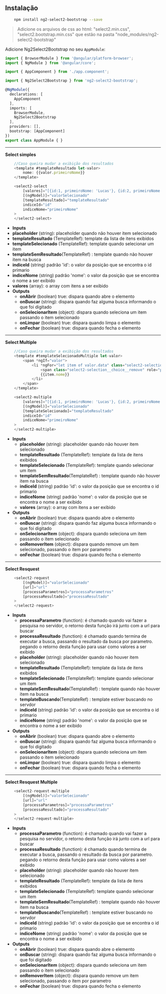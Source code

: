 ## Instalação ##
```bash
    npm install ng2-select2-bootstrap --save
```

> Adicione os arquivos de css ao html: "select2.min.css",
> "select2.bootstrap.min.css" que estão na pasta
> "node_modules/ng2-select2-bootstrap"

Adicione Ng2Select2Bootstrap no seu `AppModule`:

```typescript
import { BrowserModule } from '@angular/platform-browser';
import { NgModule } from '@angular/core';

import { AppComponent } from './app.component';

import { Ng2Select2Bootstrap } from 'ng2-select2-bootstrap';

@NgModule({
  declarations: [
    AppComponent
  ],
  imports: [
    BrowserModule,
    Ng2Select2Bootstrap
  ],
  providers: [],
  bootstrap: [AppComponent]
})
export class AppModule { }
```


----------


**Select simples**
```typescript
    //Caso queira mudar a exibição dos resultados
    <template #templateResultado let-valor>
        nome: {{valor.primeiroNome}}
    </template>

    <select2-select
        [valores]="[{id:1, primeiroNome: 'Lucas'}, {id:2, primeiroNome: 'João'}]"
        [(ngModel)]="valorSelecionado"
        [templateResultado]="templateResultado"
        indiceId="id"
        indiceNome="primeiroNome"
    >
    </select2-select>
```
- **Inputs**
 - **placeholder** (string): placeholder quando não houver item selecionado
 - **templateResultado** (TemplateRef): template da lista de itens exibidos
 - **templateSelecionado** (TemplateRef): template quando selecionar um item
 - **templateSemResultado**(TemplateRef) : template quando não houver item na busca
 - **indiceId** (string) padrão 'id': o valor da posição que se encontra o id primario
 - **indiceNome** (string) padrão 'nome': o valor da posição que se encontra o nome a ser exibido
 - **valores** (array): o array com itens a ser exibido
- **Outputs**
	 - **onAbrir** (boolean) true: dispara quando abre o elemento
	 - **onBuscar** (string): dispara quando faz alguma busca informando o que foi digitado
	 - **onSelecionarItem** (object): dispara quando seleciona um item passando o item selecionado
	 - **onLimpar** (boolean) true: dispara quando limpa o elemento
	 - **onFechar** (boolean) true: dispara quando fecha o elemento


----------


**Select Multiple**
```typescript
    //Caso queira mudar a exibição dos resultados
    <template #templateSelecionadoMultiple let-valor>
        <span *ngIf="valor">
            <li *ngFor="let item of valor.data" class="select2-selection__choice">
                <span class="select2-selection__choice__remove" role="presentation" (click)="valor.remove(item, $event)">×</span>
                {{item.nome}}
            </li>
        </span>
    </template>

    <select2-multiple
        [valores]="[{id:1, primeiroNome: 'Lucas'}, {id:2, primeiroNome: 'João'}]"
        [(ngModel)]="valorSelecionado"
        [templateSelecionado]="templateResultado"
        indiceId="id"
        indiceNome="primeiroNome"
    >
    </select2-multiple>
```
 - **Inputs**
	 - **placeholder** (string): placeholder quando não houver item selecionado
	 - **templateResultado** (TemplateRef): template da lista de itens exibidos
	 - **templateSelecionado** (TemplateRef): template quando selecionar um item
	 - **templateSemResultado**(TemplateRef) : template quando não houver item na busca
	 - **indiceId** (string) padrão 'id': o valor da posição que se encontra o id primario
	 - **indiceNome** (string) padrão 'nome': o valor da posição que se encontra o nome a ser exibido
	 - **valores** (array): o array com itens a ser exibido
 - **Outputs**
	 - **onAbrir** (boolean) true: dispara quando abre o elemento
	 - **onBuscar** (string): dispara quando faz alguma busca informando o que foi digitado
	 - **onSelecionarItem** (object): dispara quando seleciona um item passando o item selecionado
	 - **onRemoverItem** (object): dispara quando remove um item selecionado, passando o item por parametro
	 - **onFechar** (boolean) true: dispara quando fecha o elemento


----------


**Select Resquest**
```typescript
    <select2-request
        [(ngModel)]="valorSelecionado"
        [url]="url"
        [processaParametros]="processaParametros"
        [processaResultado]="processaResultado"
    >
    </select2-request>
```
 - **Inputs**
	 - **processaParametro** (function): é chamado quando vai fazer a pesquisa no servidor, o retorno desta função irá junto com a url para buscar
	 - **processaResultado** (function): é chamado quando termina de executar a busca, passando o resultado da busca por parametro. pegando o retorno desta função para usar como valores a ser exibido
	 - **placeholder** (string): placeholder quando não houver item selecionado
	 - **templateResultado** (TemplateRef): template da lista de itens exibidos
	 - **templateSelecionado** (TemplateRef): template quando selecionar um item
	 - **templateSemResultado**(TemplateRef) : template quando não houver item na busca
	 - **templateBuscando**(TemplateRef) : template estiver buscando no servdor
	 - **indiceId** (string) padrão 'id': o valor da posição que se encontra o id primario
	 - **indiceNome** (string) padrão 'nome': o valor da posição que se encontra o nome a ser exibido
 - **Outputs**
	 - **onAbrir** (boolean) true: dispara quando abre o elemento
	 - **onBuscar** (string): dispara quando faz alguma busca informando o que foi digitado
	 - **onSelecionarItem** (object): dispara quando seleciona um item passando o item selecionado
	 - **onLimpar** (boolean) true: dispara quando limpa o elemento
	 - **onFechar** (boolean) true: dispara quando fecha o elemento


----------


**Select Resquest Multiple**
```typescript
    <select2-request-multiple
        [(ngModel)]="valorSelecionado"
        [url]="url"
        [processaParametros]="processaParametros"
        [processaResultado]="processaResultado"
    >
    </select2-request-multiple>
```
 - **Inputs**
	 - **processaParametro** (function): é chamado quando vai fazer a pesquisa no servidor, o retorno desta função irá junto com a url para buscar
	 - **processaResultado** (function): é chamado quando termina de executar a busca, passando o resultado da busca por parametro. pegando o retorno desta função para usar como valores a ser exibido
	 - **placeholder** (string): placeholder quando não houver item selecionado
	 - **templateResultado** (TemplateRef): template da lista de itens exibidos
	 - **templateSelecionado** (TemplateRef): template quando selecionar um item
	 - **templateSemResultado**(TemplateRef) : template quando não houver item na busca
	 - **templateBuscando**(TemplateRef) : template estiver buscando no servdor
	 - **indiceId** (string) padrão 'id': o valor da posição que se encontra o id primario
	 - **indiceNome** (string) padrão 'nome': o valor da posição que se encontra o nome a ser exibido
 - **Outputs**
	 - **onAbrir** (boolean) true: dispara quando abre o elemento
	 - **onBuscar** (string): dispara quando faz alguma busca informando o que foi digitado
	 - **onSelecionarItem** (object): dispara quando seleciona um item passando o item selecionado
	 - **onRemoverItem** (object): dispara quando remove um item selecionado, passando o item por parametro
	 - **onFechar** (boolean) true: dispara quando fecha o elemento